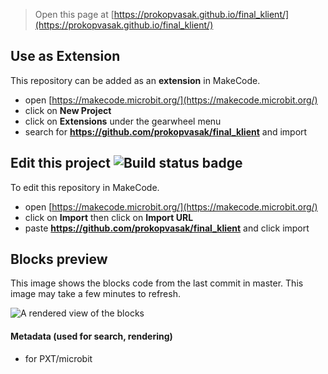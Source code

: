 
> Open this page at [https://prokopvasak.github.io/final_klient/](https://prokopvasak.github.io/final_klient/)

## Use as Extension

This repository can be added as an **extension** in MakeCode.

* open [https://makecode.microbit.org/](https://makecode.microbit.org/)
* click on **New Project**
* click on **Extensions** under the gearwheel menu
* search for **https://github.com/prokopvasak/final_klient** and import

## Edit this project ![Build status badge](https://github.com/prokopvasak/final_klient/workflows/MakeCode/badge.svg)

To edit this repository in MakeCode.

* open [https://makecode.microbit.org/](https://makecode.microbit.org/)
* click on **Import** then click on **Import URL**
* paste **https://github.com/prokopvasak/final_klient** and click import

## Blocks preview

This image shows the blocks code from the last commit in master.
This image may take a few minutes to refresh.

![A rendered view of the blocks](https://github.com/prokopvasak/final_klient/raw/master/.github/makecode/blocks.png)

#### Metadata (used for search, rendering)

* for PXT/microbit
<script src="https://makecode.com/gh-pages-embed.js"></script><script>makeCodeRender("{{ site.makecode.home_url }}", "{{ site.github.owner_name }}/{{ site.github.repository_name }}");</script>
